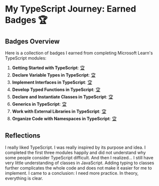 # My TypeScript Journey: Earned Badges 🏆

## Badges Overview

Here is a collection of badges I earned from completing Microsoft Learn's TypeScript modules:

1. **Getting Started with TypeScript**: [🏆](https://learn.microsoft.com/api/achievements/share/en-us/GrigoriKonopelko-2854/24XK247V?sharingId=36F75D0EEC6CD889)
2. **Declare Variable Types in TypeScript**: [🏆](https://learn.microsoft.com/api/achievements/share/en-us/GrigoriKonopelko-2854/AQWJHJZ7?sharingId=36F75D0EEC6CD889)
3. **Implement Interfaces in TypeScript**: [🏆](https://learn.microsoft.com/api/achievements/share/ru-ru/GrigoriKonopelko-2854/8R646MAW?sharingId=36F75D0EEC6CD889)
4. **Develop Typed Functions in TypeScript**: [🏆](https://learn.microsoft.com/api/achievements/share/ru-ru/GrigoriKonopelko-2854/UF54RDC3?sharingId=36F75D0EEC6CD889)
5. **Declare and Instantiate Classes in TypeScript**: [🏆](https://learn.microsoft.com/api/achievements/share/ru-ru/GrigoriKonopelko-2854/9N5HVQRU?sharingId=36F75D0EEC6CD889)
6. **Generics in TypeScript**: [🏆](https://learn.microsoft.com/api/achievements/share/ru-ru/GrigoriKonopelko-2854/ZPXENBA2?sharingId=36F75D0EEC6CD889)
7. **Work with External Libraries in TypeScript**: [🏆](https://learn.microsoft.com/api/achievements/share/ru-ru/GrigoriKonopelko-2854/9N5WT6NU?sharingId=36F75D0EEC6CD889)
8. **Organize Code with Namespaces in TypeScript**: [🏆](https://learn.microsoft.com/api/achievements/share/ru-ru/GrigoriKonopelko-2854/UFLN5ML3?sharingId=36F75D0EEC6CD889)

## Reflections

I really liked TypeScript. I was really inspired by its purpose and idea. I completed the first three modules happily and did not understand why some people consider TypeScript difficult. And then I realized... I still have very little understanding of classes in JavaScript. Adding typing to classes further complicates the whole code and does not make it easier for me to implement. I came to a conclusion: I need more practice. In theory, everything is clear.
